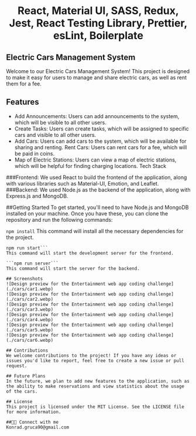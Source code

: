  <h1 align="center">React, Material UI, SASS, Redux, Jest, React Testing Library, Prettier, esLint, Boilerplate</h1>


## Electric Cars Management System
Welcome to our Electric Cars Management System! This project is designed to make it easy for users to manage and share electric cars, as well as rent them for a fee.

## Features
- Add Announcements: Users can add announcements to the system, which will be visible to all other users.
- Create Tasks: Users can create tasks, which will be assigned to specific cars and visible to all other users.
- Add Cars: Users can add cars to the system, which will be available for sharing and renting.
Rent Cars: Users can rent cars for a fee, which will be paid in coins.
- Map of Electric Stations: Users can view a map of electric stations, which will be helpful for finding charging locations.
Tech Stack

###Frontend: We used React to build the frontend of the application, along with various libraries such as Material-UI, Emotion, and Leaflet.
###Backend: We used Node.js as the backend of the application, along with Express.js and MongoDB.

##Getting Started
To get started, you'll need to have Node.js and MongoDB installed on your machine. Once you have these, you can clone the repository and run the following commands:

``` npm install ```
This command will install all the necessary dependencies for the project.

```
npm run start```
This command will start the development server for the frontend.

```npm run server```
This command will start the server for the backend.

## Screenshots
![Design preview for the Entertainment web app coding challenge](./cars/car1.webp)
![Design preview for the Entertainment web app coding challenge](./cars/car2.webp)
![Design preview for the Entertainment web app coding challenge](./cars/car3.webp)
![Design preview for the Entertainment web app coding challenge](./cars/car4.webp)
![Design preview for the Entertainment web app coding challenge](./cars/car5.webp)
![Design preview for the Entertainment web app coding challenge](./cars/car6.webp)

## Contributions
We welcome contributions to the project! If you have any ideas or issues you'd like to report, feel free to create a new issue or pull request.

## Future Plans
In the future, we plan to add new features to the application, such as the ability to make reservations and view statistics about the usage of the cars.

## License
This project is licensed under the MIT License. See the LICENSE file for more information.

##👨‍💻 Connect with me
Konrad.gruca90@gmail.com
